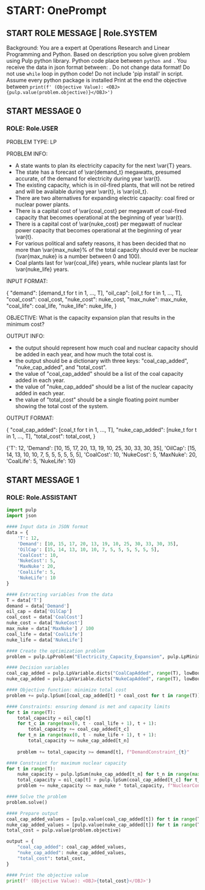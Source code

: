 # START: OnePrompt 
## START ROLE MESSAGE | Role.SYSTEM 
Background: You are a expert at Operations Research and Linear Programming and Python. Based on description you solve given problem using Pulp python library. Python code place between ```python and ```. You receive the data in json format between: <DATA></DATA>. Do not change data format! Do not use `while` loop in python code! Do not include 'pip install' in script. Assume every python package is installed Print at the end the objective between <OBJ></OBJ> `print(f' (Objective Value): <OBJ>{pulp.value(problem.objective)}</OBJ>')`  
## START MESSAGE 0 
### ROLE: Role.USER
<DESCRIPTION>
PROBLEM TYPE: LP

PROBLEM INFO: 

- A state wants to plan its electricity capacity for the next \var{T} years. 
- The state has a forecast of \var{demand_t} megawatts, presumed accurate, of the demand for electricity during year \var{t}.
- The existing capacity, which is in oil-fired plants, that will not be retired and will be available during year \var{t}, is \var{oil_t}.
- There are two alternatives for expanding electric capacity: coal­ fired or nuclear power plants.
- There is a capital cost of \var{coal_cost} per megawatt of coal-fired capacity that becomes operational at the beginning of year \var{t}.
- There is a capital cost of \var{nuke_cost} per megawatt of nuclear power capacity that becomes operational at the beginning of year \var{t}.
- For various political and safety reasons, it has been decided that no more than \var{max_nuke}% of the total capacity should ever be nuclear (\var{max_nuke} is a number between 0 and 100).
- Coal plants last for \var{coal_life} years, while nuclear plants last for \var{nuke_life} years.

INPUT FORMAT: 

{
    "demand": [demand_t for t in 1, ..., T],
    "oil_cap": [oil_t for t in 1, ..., T],
    "coal_cost": coal_cost,
    "nuke_cost": nuke_cost,
    "max_nuke": max_nuke,
    "coal_life": coal_life,
    "nuke_life": nuke_life,
}


OBJECTIVE: What is the capacity expansion plan that results in the minimum cost?


OUTPUT INFO:

- the output should represent how much coal and nuclear capacity should be added in each year, and how much the total cost is.
- the output should be a dictionary with three keys: "coal_cap_added", "nuke_cap_added", and "total_cost".
- the value of "coal_cap_added" should be a list of the coal capacity added in each year.
- the value of "nuke_cap_added" should be a list of the nuclear capacity added in each year.
- the value of "total_cost" should be a single floating point number showing the total cost of the system.


OUTPUT FORMAT:

{
    "coal_cap_added": [coal_t for t in 1, ..., T],
    "nuke_cap_added": [nuke_t for t in 1, ..., T],
    "total_cost": total_cost,
}


</DESCRIPTION>
<DATA>
{'T': 12, 'Demand': [10, 15, 17, 20, 13, 19, 10, 25, 30, 33, 30, 35], 'OilCap': [15, 14, 13, 10, 10, 7, 5, 5, 5, 5, 5, 5], 'CoalCost': 10, 'NukeCost': 5, 'MaxNuke': 20, 'CoalLife': 5, 'NukeLife': 10}</DATA>


## START MESSAGE 1 
### ROLE: Role.ASSISTANT
```python
import pulp
import json

#### Input data in JSON format
data = {
    'T': 12, 
    'Demand': [10, 15, 17, 20, 13, 19, 10, 25, 30, 33, 30, 35], 
    'OilCap': [15, 14, 13, 10, 10, 7, 5, 5, 5, 5, 5, 5], 
    'CoalCost': 10, 
    'NukeCost': 5, 
    'MaxNuke': 20, 
    'CoalLife': 5, 
    'NukeLife': 10
}

#### Extracting variables from the data
T = data['T']
demand = data['Demand']
oil_cap = data['OilCap']
coal_cost = data['CoalCost']
nuke_cost = data['NukeCost']
max_nuke = data['MaxNuke'] / 100
coal_life = data['CoalLife']
nuke_life = data['NukeLife']

#### Create the optimization problem
problem = pulp.LpProblem("Electricity_Capacity_Expansion", pulp.LpMinimize)

#### Decision variables
coal_cap_added = pulp.LpVariable.dicts("CoalCapAdded", range(T), lowBound=0, cat='Continuous')
nuke_cap_added = pulp.LpVariable.dicts("NukeCapAdded", range(T), lowBound=0, cat='Continuous')

#### Objective function: minimize total cost
problem += pulp.lpSum([coal_cap_added[t] * coal_cost for t in range(T)]) + pulp.lpSum([nuke_cap_added[t] * nuke_cost for t in range(T)])

#### Constraints: ensuring demand is met and capacity limits
for t in range(T):
    total_capacity = oil_cap[t]
    for t_c in range(max(0, t - coal_life + 1), t + 1):
        total_capacity += coal_cap_added[t_c]
    for t_n in range(max(0, t - nuke_life + 1), t + 1):
        total_capacity += nuke_cap_added[t_n]
    
    problem += total_capacity >= demand[t], f"DemandConstraint_{t}"

#### Constraint for maximum nuclear capacity
for t in range(T):
    nuke_capacity = pulp.lpSum(nuke_cap_added[t_n] for t_n in range(max(0, t - nuke_life + 1), t + 1))
    total_capacity = oil_cap[t] + pulp.lpSum(coal_cap_added[t_c] for t_c in range(max(0, t - coal_life + 1), t + 1)) + nuke_capacity
    problem += nuke_capacity <= max_nuke * total_capacity, f"NuclearConstraint_{t}"

#### Solve the problem
problem.solve()

#### Prepare output
coal_cap_added_values = [pulp.value(coal_cap_added[t]) for t in range(T)]
nuke_cap_added_values = [pulp.value(nuke_cap_added[t]) for t in range(T)]
total_cost = pulp.value(problem.objective)

output = {
    "coal_cap_added": coal_cap_added_values,
    "nuke_cap_added": nuke_cap_added_values,
    "total_cost": total_cost,
}

#### Print the objective value
print(f' (Objective Value): <OBJ>{total_cost}</OBJ>')
```

